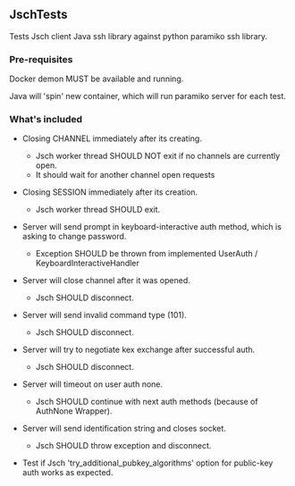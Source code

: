 ## JschTests
Tests Jsch client Java ssh library against python paramiko ssh library.

### Pre-requisites
Docker demon MUST be available and running.

Java will 'spin' new container, which will run paramiko server for each test.

### What's included

* Closing CHANNEL immediately after its creating. 
  * Jsch worker thread SHOULD NOT exit if no channels are currently open.
  * It should wait for another channel open requests

* Closing SESSION immediately after its creation. 
  * Jsch worker thread SHOULD exit.

* Server will send prompt in keyboard-interactive auth method, which is asking to change password.
  * Exception SHOULD be thrown from implemented UserAuth / KeyboardInteractiveHandler

* Server will close channel after it was opened. 
  * Jsch SHOULD disconnect.

* Server will send invalid command type (101). 
  * Jsch SHOULD disconnect.

* Server will try to negotiate kex exchange after successful auth. 
  * Jsch SHOULD disconnect.

* Server will timeout on user auth none. 
  * Jsch SHOULD continue with next auth methods (because of AuthNone Wrapper).

* Server will send identification string and closes socket. 
  * Jsch SHOULD throw exception and disconnect.

* Test if Jsch 'try_additional_pubkey_algorithms' option for public-key auth works as expected.